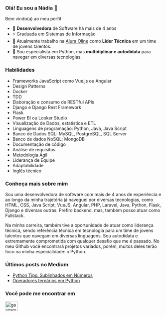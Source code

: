 ### Olá! Eu sou a Nádia 👋


Bem vindo(a) ao meu perfil

- 🤿 **Desenvolvedora** de Software há mais de 4 anos
- ⚡ Graduada em Sistemas de Informação
- 🔭 Atualmente trabalho na [Alura Oline](https://www.alura.com.br/) como **Líder Técnica** em um time de jovens talentos.
- 🌱 Sou especialista em Python, mas **multidiplinar e autodidata** para navegar em diversas tecnologias.

### Habilidades

- Frameworks JavaScript como Vue.js ou Angular
- Design Patterns
- Docker
- TDD
- Elaboração e consumo de RESTful APIs
- Django e Django Rest Framework
- Flask
- Power  BI ou Looker Studio
- Visualização de Dados, estatística e ETL
- Linguagens de programação: Python, Java, Java Script
- Banco de Dados SQL: MySQL, PostgreSQL, SQL Server
- Banco de dados NoSQL: MongoDB
- Documentação de código
- Análise de requisitos
- Metodologia Ágil
- Liderança de Equipe
- Adaptabilidade
- Inglês técnico

### Conheça mais sobre mim

Sou uma desenvolvedora de software com mais de 4 anos de experiência e ao longo da minha trajetória já naveguei por diversas tecnologias, como HTML, CSS, Java Script, VueJS, Angular, PHP, Laravel, Java, Python, Flask, Django e diversas outras. Prefiro backend, mas, também posso atuar como Fullstack. 

Na minha carreira, também tive a oportunidade de atuar como liderança técnica, sendo referência técnica em tecnologia para um time de jovens talentos que navegam em diversas linguagens. Sou autodidata e extremamente comprometida com qualquer desafio que me é passado. No meu Github você encontrará projetos variados, porém, muitos deles terão foco na minha especialidade: o Python.

### Últimos posts no Medium
- [Python Tips: Sublinhados em Números](https://medium.com/@nadiaaoliverr/python-tips-sublinhados-em-n%C3%BAmeros-3b754a6e21af)
- [Operadores ternários em Python](https://medium.com/@nadiaaoliverr/operadores-tern%C3%A1rios-em-python-1dbb4880de7b)


### **Você pode me encontrar em**
<a href="https://www.linkedin.com/in/nadiaaoliverr/" target="blank"><img align="center" src="https://raw.githubusercontent.com/rahuldkjain/github-profile-readme-generator/master/src/images/icons/Social/linked-in-alt.svg" alt="gautamkrishnar" height="30" width="40" /></a>